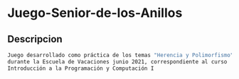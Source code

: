 # Juego-Senior-de-los-Anillos

## Descripcion

```bash
Juego desarrollado como práctica de los temas "Herencia y Polimorfismo"
durante la Escuela de Vacaciones junio 2021, correspondiente al curso 
Introducción a la Programación y Computación I
```
